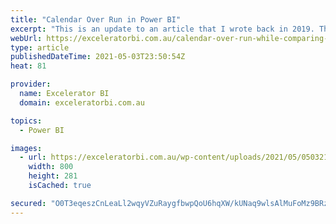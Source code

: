 ```yaml
---
title: "Calendar Over Run in Power BI"
excerpt: "This is an update to an article that I wrote back in 2019. This time around I created a video to go along with the written explanation and documentation below. You can jump straight to the video below if you prefer that medium. What is Calendar Over Run? Consider the [...]Read More »"
webUrl: https://exceleratorbi.com.au/calendar-over-run-while-comparing-last-years-data/
type: article
publishedDateTime: 2021-05-03T23:50:54Z
heat: 81

provider:
  name: Excelerator BI
  domain: exceleratorbi.com.au

topics:
  - Power BI

images:
  - url: https://exceleratorbi.com.au/wp-content/uploads/2021/05/050321_2139_CalendarOve3.png
    width: 800
    height: 281
    isCached: true

secured: "O0T3eqeszCnLeaLl2wqyVZuRaygfbwpQoU6hqXW/kUNaq9wlsAlMuFoMz9BRzDx/SmBA/Mu86mn+/MCCqmGVhJWsmPp2ZZBrpiEUyWPrnkqtiTDWfIhJYlWPyIGf3fEstD4nJeyQdLrnmEd1xVuzH+epIx/EnrESOMwK4Q2UZeFDEye2gYePGHsFoA4n4dUqJnYRhwWuhN8w1WfIDckJudYjV4VlrfvDQngDqtCpZIs1BdZiYGqtJI2uS84I1iq/9Ri9t4SC+TII5eJzObSfO6sNf2P8spUPZibMgaJVHji34T3bjlOGLc2LWAoZbyeR3WWVOZgpnNb51ybQIq4xNCIfsDkGbQd5gUA7nelqoL4=;mB3LgbQe+GB16ELGZIJknQ=="
---
```


